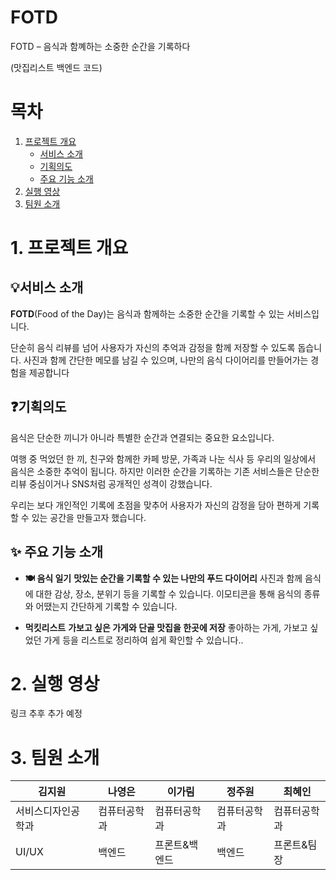# FOTD
FOTD – 음식과 함꼐하는 소중한 순간을 기록하다

(맛집리스트 백엔드 코드)



# 목차
1. [프로젝트 개요](#1-프로젝트-개요)
   - [서비스 소개](#서비스-소개)
   - [기획의도](#기획의도)
   - [주요 기능 소개](#-주요-기능-소개)
2. [실행 영상](#2-실행영상)
3. [팀원 소개](#3-팀원소개)




# 1. 프로젝트 개요
## 💡서비스 소개
**FOTD**(Food of the Day)는 음식과 함께하는 소중한 순간을 기록할 수 있는 서비스입니다.

단순히 음식 리뷰를 넘어 사용자가 자신의 추억과 감정을 함께 저장할 수 있도록 돕습니다. 사진과 함께 간단한 메모를 남길 수 있으며, 나만의 음식 다이어리를 만들어가는 경험을 제공합니다




## ❓기획의도
음식은 단순한 끼니가 아니라 특별한 순간과 연결되는 중요한 요소입니다. 

여행 중 먹었던 한 끼, 친구와 함께한 카페 방문, 가족과 나눈 식사 등 우리의 일상에서 음식은 소중한 추억이 됩니다. 하지만 이러한 순간을 기록하는 기존 서비스들은 단순한 리뷰 중심이거나 SNS처럼 공개적인 성격이 강했습니다. 

우리는 보다 개인적인 기록에 초점을 맞추어 사용자가 자신의 감정을 담아 편하게 기록할 수 있는 공간을 만들고자 했습니다.




## ✨ 주요 기능 소개
- **🍽 음식 일기**
**맛있는 순간을 기록할 수 있는 나만의 푸드 다이어리**
사진과 함께 음식에 대한 감상, 장소, 분위기 등을 기록할 수 있습니다.
이모티콘을 통해 음식의 종류와 어땠는지 간단하게 기록할 수 있습니다. 

- **먹킷리스트**
**가보고 싶은 가게와 단골 맛집을 한곳에 저장**
좋아하는 가게, 가보고 싶었던 가게 등을 리스트로 정리하여 쉽게 확인할 수 있습니다..




# 2. 실행 영상
링크 추후 추가 예정



# 3. 팀원 소개
|김지원|나영은|이가림|정주원|최혜인|
|------|---|---|---|---|
|서비스디자인공학과|컴퓨터공학과|컴퓨터공학과|컴퓨터공학과|컴퓨터공학과|
|UI/UX|백엔드|프론트&백엔드|백엔드|프론트&팀장|
